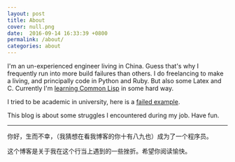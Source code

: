 ```yaml
---
layout: post
title: About
cover: null.png
date:  2016-09-14 16:33:39 +0800
permalink: /about/
categories: about
---
```


I'm an un-experienced engineer living in China. Guess that's why I frequently run into more build failures than others. I do freelancing to make a living, and principally code in Python and Ruby. But also some Latex and C. Currently I'm [learning Common Lisp](https://github.com/KHN190/puzzle) in some hard way.

I tried to be academic in university, here is a [failed example](https://github.com/KHN190/torch-rnn).

This blog is about some struggles I encountered during my job. Have fun.

---

你好，生而不幸，（我猜想在看我博客的你十有八九也）成为了一个程序员。

这个博客是关于我在这个行当上遇到的一些挫折。希望你阅读愉快。
